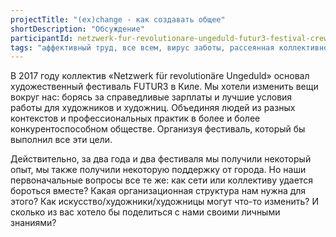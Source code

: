 ```yaml
---
projectTitle: "(ex)change - как создавать общее"
shortDescription: "Обсуждение"
participantId: netzwerk-fur-revolutionare-ungeduld-futur3-festival-crew
tags: "аффективный труд, все всем, вирус заботы, рассеянная коллективность, места прозрачности, производственная драма, протоколы самоорганизации, спонтанная низовая альтернатива, язык и зубы креативности"
---
```

В 2017 году коллектив «Netzwerk für revolutionäre Ungeduld» основал художественный фестиваль FUTUR3 в Киле. Мы хотели изменить вещи вокруг нас: борясь за справедливые зарплаты и лучшие условия работы для художников и художниц. Объединяя людей из разных контекстов и профессиональных практик в более и более конкурентоспособном обществе. Организуя фестиваль, который бы выполнил все эти цели.

Действительно, за два года и два фестиваля мы получили некоторый опыт, мы также получили некоторую поддержку от города. Но наши первоначальные вопросы все те же: как сети или коллективу удается бороться вместе? Какая организационная структура нам нужна для этого? Как искусство/художники/художницы могут что-то изменить? И сколько из вас хотело бы поделиться с нами своими личными знаниями?
